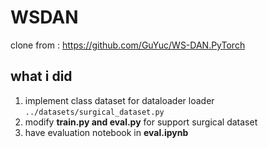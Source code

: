 # WSDAN
clone from : https://github.com/GuYuc/WS-DAN.PyTorch 
## what i did 
1. implement class dataset for dataloader loader <code>../datasets/surgical_dataset.py</code> <br>
2. modify <b>train.py and eval.py</b> for support surgical dataset <br>
3. have evaluation notebook in <b>eval.ipynb</b>
